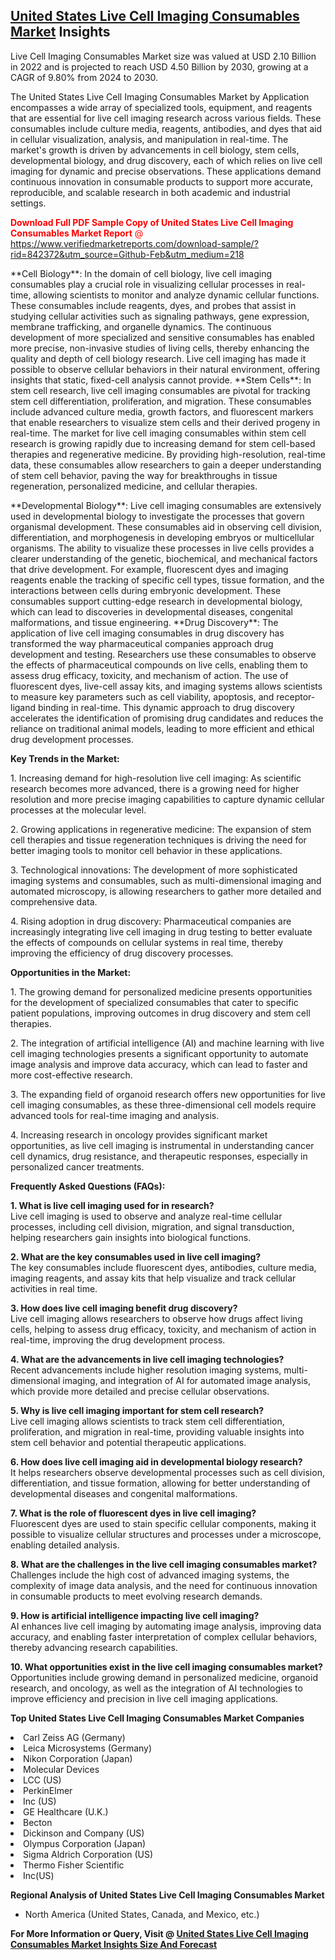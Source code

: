<h2><a href="https://www.verifiedmarketreports.com/download-sample/?rid=842372&amp;utm_source=Github-Feb&amp;utm_medium=218" target="_blank">United States Live Cell Imaging Consumables Market</a> Insights</h2><p>Live Cell Imaging Consumables Market size was valued at USD 2.10 Billion in 2022 and is projected to reach USD 4.50 Billion by 2030, growing at a CAGR of 9.80% from 2024 to 2030.</p><p><p>The United States Live Cell Imaging Consumables Market by Application encompasses a wide array of specialized tools, equipment, and reagents that are essential for live cell imaging research across various fields. These consumables include culture media, reagents, antibodies, and dyes that aid in cellular visualization, analysis, and manipulation in real-time. The market's growth is driven by advancements in cell biology, stem cells, developmental biology, and drug discovery, each of which relies on live cell imaging for dynamic and precise observations. These applications demand continuous innovation in consumable products to support more accurate, reproducible, and scalable research in both academic and industrial settings. </p> <p><p><span class=""><span style="color: #ff0000;"><strong>Download Full PDF Sample Copy of United States Live Cell Imaging Consumables Market Report</strong> @ </span><a href="https://www.verifiedmarketreports.com/download-sample/?rid=842372&amp;utm_source=Github-Feb&amp;utm_medium=218" target="_blank">https://www.verifiedmarketreports.com/download-sample/?rid=842372&amp;utm_source=Github-Feb&amp;utm_medium=218</a></span></p></p> <p>**Cell Biology**: In the domain of cell biology, live cell imaging consumables play a crucial role in visualizing cellular processes in real-time, allowing scientists to monitor and analyze dynamic cellular functions. These consumables include reagents, dyes, and probes that assist in studying cellular activities such as signaling pathways, gene expression, membrane trafficking, and organelle dynamics. The continuous development of more specialized and sensitive consumables has enabled more precise, non-invasive studies of living cells, thereby enhancing the quality and depth of cell biology research. Live cell imaging has made it possible to observe cellular behaviors in their natural environment, offering insights that static, fixed-cell analysis cannot provide. **Stem Cells**: In stem cell research, live cell imaging consumables are pivotal for tracking stem cell differentiation, proliferation, and migration. These consumables include advanced culture media, growth factors, and fluorescent markers that enable researchers to visualize stem cells and their derived progeny in real-time. The market for live cell imaging consumables within stem cell research is growing rapidly due to increasing demand for stem cell-based therapies and regenerative medicine. By providing high-resolution, real-time data, these consumables allow researchers to gain a deeper understanding of stem cell behavior, paving the way for breakthroughs in tissue regeneration, personalized medicine, and cellular therapies. <p>**Developmental Biology**: Live cell imaging consumables are extensively used in developmental biology to investigate the processes that govern organismal development. These consumables aid in observing cell division, differentiation, and morphogenesis in developing embryos or multicellular organisms. The ability to visualize these processes in live cells provides a clearer understanding of the genetic, biochemical, and mechanical factors that drive development. For example, fluorescent dyes and imaging reagents enable the tracking of specific cell types, tissue formation, and the interactions between cells during embryonic development. These consumables support cutting-edge research in developmental biology, which can lead to discoveries in developmental diseases, congenital malformations, and tissue engineering. **Drug Discovery**: The application of live cell imaging consumables in drug discovery has transformed the way pharmaceutical companies approach drug development and testing. Researchers use these consumables to observe the effects of pharmaceutical compounds on live cells, enabling them to assess drug efficacy, toxicity, and mechanism of action. The use of fluorescent dyes, live-cell assay kits, and imaging systems allows scientists to measure key parameters such as cell viability, apoptosis, and receptor-ligand binding in real-time. This dynamic approach to drug discovery accelerates the identification of promising drug candidates and reduces the reliance on traditional animal models, leading to more efficient and ethical drug development processes. <p><strong>Key Trends in the Market:</strong></p> <p>1. Increasing demand for high-resolution live cell imaging: As scientific research becomes more advanced, there is a growing need for higher resolution and more precise imaging capabilities to capture dynamic cellular processes at the molecular level.</p> <p>2. Growing applications in regenerative medicine: The expansion of stem cell therapies and tissue regeneration techniques is driving the need for better imaging tools to monitor cell behavior in these applications.</p> <p>3. Technological innovations: The development of more sophisticated imaging systems and consumables, such as multi-dimensional imaging and automated microscopy, is allowing researchers to gather more detailed and comprehensive data.</p> <p>4. Rising adoption in drug discovery: Pharmaceutical companies are increasingly integrating live cell imaging in drug testing to better evaluate the effects of compounds on cellular systems in real time, thereby improving the efficiency of drug discovery processes.</p> <p><strong>Opportunities in the Market:</strong></p> <p>1. The growing demand for personalized medicine presents opportunities for the development of specialized consumables that cater to specific patient populations, improving outcomes in drug discovery and stem cell therapies.</p> <p>2. The integration of artificial intelligence (AI) and machine learning with live cell imaging technologies presents a significant opportunity to automate image analysis and improve data accuracy, which can lead to faster and more cost-effective research.</p> <p>3. The expanding field of organoid research offers new opportunities for live cell imaging consumables, as these three-dimensional cell models require advanced tools for real-time imaging and analysis.</p> <p>4. Increasing research in oncology provides significant market opportunities, as live cell imaging is instrumental in understanding cancer cell dynamics, drug resistance, and therapeutic responses, especially in personalized cancer treatments.</p> <p><strong>Frequently Asked Questions (FAQs):</strong></p> <p><strong>1. What is live cell imaging used for in research?</strong><br>Live cell imaging is used to observe and analyze real-time cellular processes, including cell division, migration, and signal transduction, helping researchers gain insights into biological functions.</p> <p><strong>2. What are the key consumables used in live cell imaging?</strong><br>The key consumables include fluorescent dyes, antibodies, culture media, imaging reagents, and assay kits that help visualize and track cellular activities in real time.</p> <p><strong>3. How does live cell imaging benefit drug discovery?</strong><br>Live cell imaging allows researchers to observe how drugs affect living cells, helping to assess drug efficacy, toxicity, and mechanism of action in real-time, improving the drug development process.</p> <p><strong>4. What are the advancements in live cell imaging technologies?</strong><br>Recent advancements include higher resolution imaging systems, multi-dimensional imaging, and integration of AI for automated image analysis, which provide more detailed and precise cellular observations.</p> <p><strong>5. Why is live cell imaging important for stem cell research?</strong><br>Live cell imaging allows scientists to track stem cell differentiation, proliferation, and migration in real-time, providing valuable insights into stem cell behavior and potential therapeutic applications.</p> <p><strong>6. How does live cell imaging aid in developmental biology research?</strong><br>It helps researchers observe developmental processes such as cell division, differentiation, and tissue formation, allowing for better understanding of developmental diseases and congenital malformations.</p> <p><strong>7. What is the role of fluorescent dyes in live cell imaging?</strong><br>Fluorescent dyes are used to stain specific cellular components, making it possible to visualize cellular structures and processes under a microscope, enabling detailed analysis.</p> <p><strong>8. What are the challenges in the live cell imaging consumables market?</strong><br>Challenges include the high cost of advanced imaging systems, the complexity of image data analysis, and the need for continuous innovation in consumable products to meet evolving research demands.</p> <p><strong>9. How is artificial intelligence impacting live cell imaging?</strong><br>AI enhances live cell imaging by automating image analysis, improving data accuracy, and enabling faster interpretation of complex cellular behaviors, thereby advancing research capabilities.</p> <p><strong>10. What opportunities exist in the live cell imaging consumables market?</strong><br>Opportunities include growing demand in personalized medicine, organoid research, and oncology, as well as the integration of AI technologies to improve efficiency and precision in live cell imaging applications.</p> </p><p><strong>Top United States Live Cell Imaging Consumables Market Companies</strong></p><div data-test-id=""><p><li>Carl Zeiss AG (Germany)</li><li> Leica Microsystems (Germany)</li><li> Nikon Corporation (Japan)</li><li> Molecular Devices</li><li> LCC (US)</li><li> PerkinElmer</li><li> Inc (US)</li><li> GE Healthcare (U.K.)</li><li> Becton</li><li> Dickinson and Company (US)</li><li> Olympus Corporation (Japan)</li><li> Sigma Aldrich Corporation (US)</li><li> Thermo Fisher Scientific</li><li> Inc(US)</li></p><div><strong>Regional Analysis of&nbsp;United States Live Cell Imaging Consumables Market</strong></div><ul><li dir="ltr"><p dir="ltr">North America&nbsp;(United States, Canada, and Mexico, etc.)</p></li></ul><p><strong>For More Information or Query, Visit @&nbsp;</strong><strong><a href="https://www.verifiedmarketreports.com/product/live-cell-imaging-consumables-market/?utm_source=Github-Feb&amp;utm_medium=218" target="_blank">United States Live Cell Imaging Consumables Market Insights Size And Forecast</a></strong></p></div>
